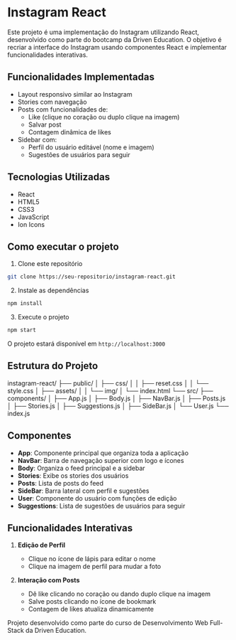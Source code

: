 # Instagram React

Este projeto é uma implementação do Instagram utilizando React, desenvolvido como parte do bootcamp da Driven Education. O objetivo é recriar a interface do Instagram usando componentes React e implementar funcionalidades interativas.

## Funcionalidades Implementadas

- Layout responsivo similar ao Instagram
- Stories com navegação
- Posts com funcionalidades de:
  - Like (clique no coração ou duplo clique na imagem)
  - Salvar post
  - Contagem dinâmica de likes
- Sidebar com:
  - Perfil do usuário editável (nome e imagem)
  - Sugestões de usuários para seguir

## Tecnologias Utilizadas

- React
- HTML5
- CSS3
- JavaScript
- Ion Icons

## Como executar o projeto

1. Clone este repositório
```bash
git clone https://seu-repositorio/instagram-react.git
```

2. Instale as dependências
```bash
npm install
```

3. Execute o projeto
```bash
npm start
```

O projeto estará disponível em `http://localhost:3000`

## Estrutura do Projeto
instagram-react/
├── public/
│ ├── css/
│ │ ├── reset.css
│ │ └── style.css
│ ├── assets/
│ │ └── img/
│ └── index.html
└── src/
├── components/
│ ├── App.js
│ ├── Body.js
│ ├── NavBar.js
│ ├── Posts.js
│ ├── Stories.js
│ ├── Suggestions.js
│ ├── SideBar.js
│ └── User.js
└── index.js


## Componentes

- **App**: Componente principal que organiza toda a aplicação
- **NavBar**: Barra de navegação superior com logo e ícones
- **Body**: Organiza o feed principal e a sidebar
- **Stories**: Exibe os stories dos usuários
- **Posts**: Lista de posts do feed
- **SideBar**: Barra lateral com perfil e sugestões
- **User**: Componente do usuário com funções de edição
- **Suggestions**: Lista de sugestões de usuários para seguir

## Funcionalidades Interativas

1. **Edição de Perfil**
   - Clique no ícone de lápis para editar o nome
   - Clique na imagem de perfil para mudar a foto

2. **Interação com Posts**
   - Dê like clicando no coração ou dando duplo clique na imagem
   - Salve posts clicando no ícone de bookmark
   - Contagem de likes atualiza dinamicamente
   
Projeto desenvolvido como parte do curso de Desenvolvimento Web Full-Stack da Driven Education.